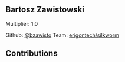 
## Bartosz Zawistowski
Multiplier: 1.0

Github: [@bzawisto](https://github.com/bzawisto)
Team: [erigontech/silkworm](https://github.com/erigontech/silkworm/pulls?q=author%3Abzawisto)


## Contributions

